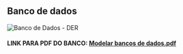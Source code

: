 ## Banco de dados 

![Banco de Dados - DER](https://user-images.githubusercontent.com/103187575/201787260-535096dc-0f74-402a-a60a-54cadb9c9885.JPG)

#### LINK PARA PDF DO BANCO: [Modelar bancos de dados.pdf](https://github.com/samuelllopes/Projeto-Fix-IT/files/10049804/Modelar.bancos.de.dados.pdf)
